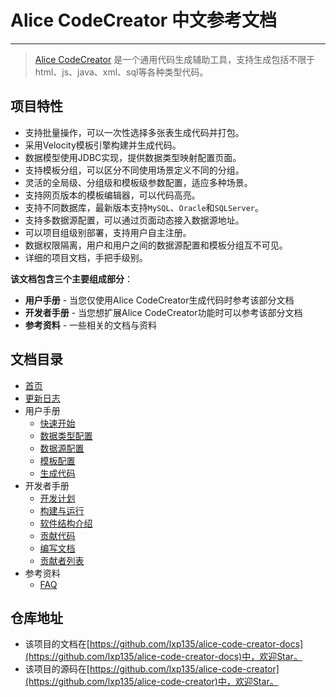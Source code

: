 # Alice CodeCreator 中文参考文档
---

> [Alice CodeCreator](http://creator.liuxp.me) 是一个通用代码生成辅助工具，支持生成包括不限于html、js、java、xml、sql等各种类型代码。

## 项目特性

* 支持批量操作，可以一次性选择多张表生成代码并打包。
* 采用Velocity模板引擎构建并生成代码。
* 数据模型使用JDBC实现，提供数据类型映射配置页面。
* 支持模板分组，可以区分不同使用场景定义不同的分组。
* 灵活的全局级、分组级和模板级参数配置，适应多种场景。
* 支持网页版本的模板编辑器，可以代码高亮。
* 支持不同数据库，最新版本支持`MySQL`、`Oracle`和`SQLServer`。
* 支持多数据源配置，可以通过页面动态接入数据源地址。
* 可以项目组级别部署，支持用户自主注册。
* 数据权限隔离，用户和用户之间的数据源配置和模板分组互不可见。
* 详细的项目文档，手把手级别。

**该文档包含三个主要组成部分**：

* **用户手册** - 当您仅使用Alice CodeCreator生成代码时参考该部分文档
* **开发者手册** - 当您想扩展Alice CodeCreator功能时可以参考该部分文档
* **参考资料** - 一些相关的文档与资料

## 文档目录

* [首页](index.md)
* [更新日志](released.md)
* 用户手册
    - [快速开始](users/getting-started.md)
    - [数据类型配置](users/data-type.md)
    - [数据源配置](users/data-source.md)
    - [模板配置](users/template.md)
    - [生成代码](users/generator.md)
* 开发者手册
    - [开发计划](developers/plan.md)
    - [构建与运行](developers/building.md)
    - [软件结构介绍](developers/framework.md)
    - [贡献代码](developers/writing-code.md)
    - [编写文档](developers/writing-documents.md)
    - [贡献者列表](developers/contributors-of-documents.md)
* 参考资料
    - [FAQ](references/FAQ.md)
    
## 仓库地址

* 该项目的文档在[https://github.com/lxp135/alice-code-creator-docs](https://github.com/lxp135/alice-code-creator-docs)中，欢迎Star。
* 该项目的源码在[https://github.com/lxp135/alice-code-creator](https://github.com/lxp135/alice-code-creator)中，欢迎Star。